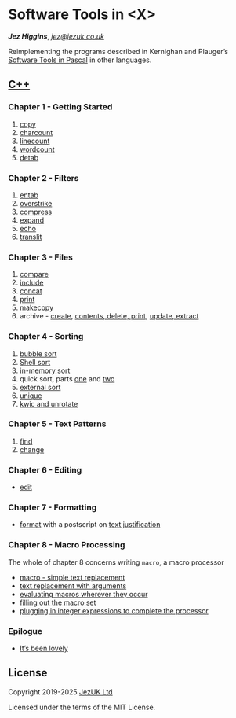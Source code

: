 # Software Tools in &lt;X&gt;
***Jez Higgins***, *jez@jezuk.co.uk*

Reimplementing the programs described in Kernighan and Plauger’s
[Software Tools in Pascal](https://archive.org/details/softwaretoolsinp00kern)
in other languages. 

## [C++](https://www.jezuk.co.uk/tags/software-tools-in-c++.html)
### Chapter 1 - Getting Started

1. [copy](https://www.jezuk.co.uk/blog/2019/08/sticpp-copy.html)
2. [charcount](https://www.jezuk.co.uk/blog/2019/08/sticpp-charcount.html)
3. [linecount](https://www.jezuk.co.uk/blog/2019/08/sticpp-linecount.html)
4. [wordcount](https://www.jezuk.co.uk/blog/2019/08/sticpp-wordcount.html)
5. [detab](https://www.jezuk.co.uk/blog/2019/09/sticpp-detab.html)

### Chapter 2 - Filters

1. [entab](https://www.jezuk.co.uk/blog/2019/10/sticpp-entab.html)
2. [overstrike](https://www.jezuk.co.uk/blog/2019/10/sticpp-overstrike.html)
3. [compress](https://www.jezuk.co.uk/blog/2019/11/sticpp-compress.html)
4. [expand](https://www.jezuk.co.uk/blog/2019/11/sticpp-expand.html)
5. [echo](https://www.jezuk.co.uk/blog/2019/11/sticpp-echo.html)
6. [translit](https://www.jezuk.co.uk/blog/2019/11/sticpp-translit.html)

### Chapter 3 - Files

1. [compare](https://www.jezuk.co.uk/blog/2020/02/sticpp-compare.html)
2. [include](https://www.jezuk.co.uk/blog/2020/04/sticpp-include.html)
3. [concat](https://www.jezuk.co.uk/blog/2020/04/sticpp-concat.html)
4. [print](https://www.jezuk.co.uk/blog/2020/04/sticpp-print.html)
5. [makecopy](https://www.jezuk.co.uk/blog/2020/06/sticpp-makecopy.html)
6. archive - [create](https://www.jezuk.co.uk/blog/2020/07/sticpp-archive-create.html),
[contents, delete, print](https://www.jezuk.co.uk/blog/2020/08/sticpp-archive-contents-print-delete.html),
[update, extract](https://www.jezuk.co.uk/blog/2020/08/sticpp-archive-update-extract.html)

### Chapter 4 - Sorting

1. [bubble sort](https://www.jezuk.co.uk/blog/2020/09/sticpp-bubble-sort.html)
2. [Shell sort](https://www.jezuk.co.uk/blog/2020/11/sticpp-shell-sort.html)
3. [in-memory sort](https://www.jezuk.co.uk/blog/2020/12/sticpp-in-memory-text-sort.html)
4. quick sort, parts [one](https://www.jezuk.co.uk/blog/2020/12/sticpp-quick-sort.html)
and [two](https://www.jezuk.co.uk/blog/2020/12/sticpp-more-quick-sort.html)
5. [external sort](https://www.jezuk.co.uk/blog/2021/03/sticpp-external-text-sort.html)
6. [unique](https://www.jezuk.co.uk/blog/2021/04/sticpp-unique.html)
7. [kwic and unrotate](https://www.jezuk.co.uk/blog/2021/05/sticpp-kwic-unrotate.html)

### Chapter 5 - Text Patterns

1. [find](https://www.jezuk.co.uk/blog/2021/08/sticpp-find.html)
2. [change](https://www.jezuk.co.uk/blog/2022/01/sticpp-change.html)

### Chapter 6 - Editing

* [edit](https://www.jezuk.co.uk/blog/2024/06/ed-ed-hooray.html)

### Chapter 7 - Formatting

* [format](https://www.jezuk.co.uk/blog/2024/07/format-a-typesetter-of-my-own.html) 
with a postscript on [text justification](https://www.jezuk.co.uk/blog/2024/08/format-postscript-justification.html)

### Chapter 8 - Macro Processing

The whole of chapter 8 concerns writing `macro`, a macro processor 

* [macro - simple text replacement](https://www.jezuk.co.uk/blog/2024/10/a-macro-processor-step-one.html)
* [text replacement with arguments](https://www.jezuk.co.uk/blog/2024/12/a-macro-processor-step-two.html)
* [evaluating macros wherever they occur](https://www.jezuk.co.uk/blog/2025/02/a-macro-processor-step-three.html)
* [filling out the macro set](https://www.jezuk.co.uk/blog/2025/02/a-macro-processor-step-three-b.html)
* [plugging in integer expressions to complete the processor](https://www.jezuk.co.uk/blog/2025/05/a-macro-processor-step-three-c.html)

### Epilogue

* [It’s been lovely](https://www.jezuk.co.uk/blog/2025/06/sticpp-epilogue.html)

## License

Copyright 2019-2025 [JezUK Ltd](http://www.jezuk.co.uk/)

Licensed under the terms of the MIT License.
